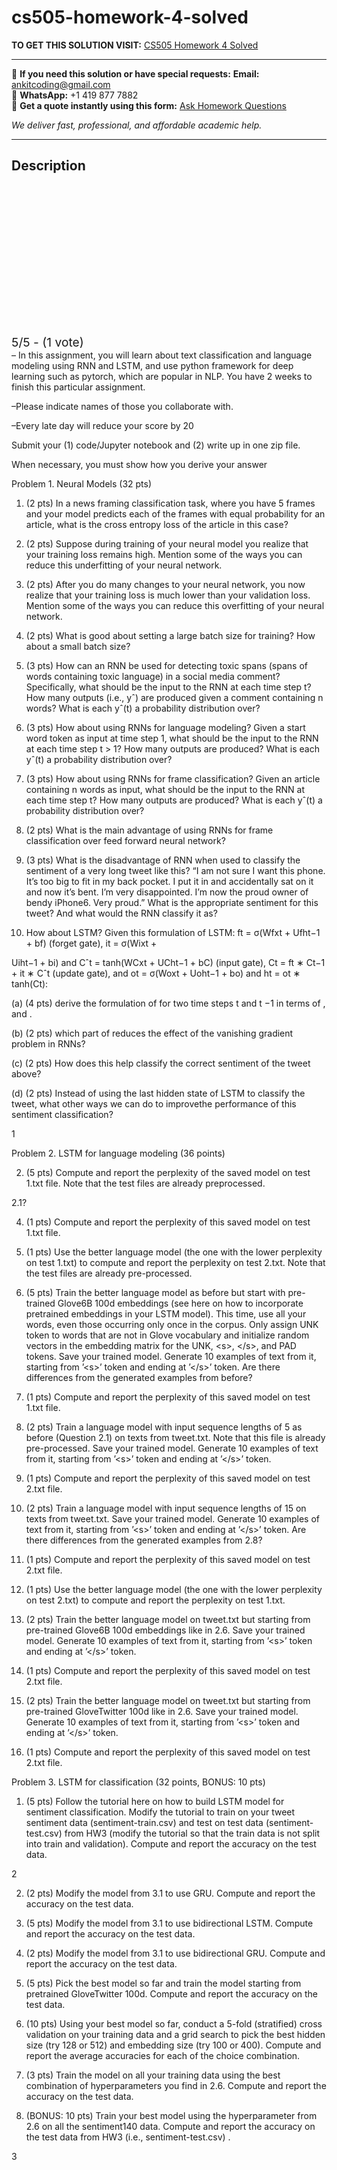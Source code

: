 # cs505-homework-4-solved
**TO GET THIS SOLUTION VISIT:** [CS505 Homework 4 Solved](https://www.ankitcodinghub.com/product/cs505-in-this-assignment-you-will-learn-about-text-classification-and-language-modeling-using-rnn-and-lstm-and-use-python-framework-for-deep-learning-such-as-pytorch-which-are-popular-in-nlp-you/)


---

📩 **If you need this solution or have special requests:** **Email:** ankitcoding@gmail.com  
📱 **WhatsApp:** +1 419 877 7882  
📄 **Get a quote instantly using this form:** [Ask Homework Questions](https://www.ankitcodinghub.com/services/ask-homework-questions/)

*We deliver fast, professional, and affordable academic help.*

---

<h2>Description</h2>



<div class="kk-star-ratings kksr-auto kksr-align-center kksr-valign-top" data-payload="{&quot;align&quot;:&quot;center&quot;,&quot;id&quot;:&quot;115941&quot;,&quot;slug&quot;:&quot;default&quot;,&quot;valign&quot;:&quot;top&quot;,&quot;ignore&quot;:&quot;&quot;,&quot;reference&quot;:&quot;auto&quot;,&quot;class&quot;:&quot;&quot;,&quot;count&quot;:&quot;1&quot;,&quot;legendonly&quot;:&quot;&quot;,&quot;readonly&quot;:&quot;&quot;,&quot;score&quot;:&quot;5&quot;,&quot;starsonly&quot;:&quot;&quot;,&quot;best&quot;:&quot;5&quot;,&quot;gap&quot;:&quot;4&quot;,&quot;greet&quot;:&quot;Rate this product&quot;,&quot;legend&quot;:&quot;5\/5 - (1 vote)&quot;,&quot;size&quot;:&quot;24&quot;,&quot;title&quot;:&quot;CS505 Homework 4 Solved&quot;,&quot;width&quot;:&quot;138&quot;,&quot;_legend&quot;:&quot;{score}\/{best} - ({count} {votes})&quot;,&quot;font_factor&quot;:&quot;1.25&quot;}">

<div class="kksr-stars">

<div class="kksr-stars-inactive">
            <div class="kksr-star" data-star="1" style="padding-right: 4px">


<div class="kksr-icon" style="width: 24px; height: 24px;"></div>
        </div>
            <div class="kksr-star" data-star="2" style="padding-right: 4px">


<div class="kksr-icon" style="width: 24px; height: 24px;"></div>
        </div>
            <div class="kksr-star" data-star="3" style="padding-right: 4px">


<div class="kksr-icon" style="width: 24px; height: 24px;"></div>
        </div>
            <div class="kksr-star" data-star="4" style="padding-right: 4px">


<div class="kksr-icon" style="width: 24px; height: 24px;"></div>
        </div>
            <div class="kksr-star" data-star="5" style="padding-right: 4px">


<div class="kksr-icon" style="width: 24px; height: 24px;"></div>
        </div>
    </div>

<div class="kksr-stars-active" style="width: 138px;">
            <div class="kksr-star" style="padding-right: 4px">


<div class="kksr-icon" style="width: 24px; height: 24px;"></div>
        </div>
            <div class="kksr-star" style="padding-right: 4px">


<div class="kksr-icon" style="width: 24px; height: 24px;"></div>
        </div>
            <div class="kksr-star" style="padding-right: 4px">


<div class="kksr-icon" style="width: 24px; height: 24px;"></div>
        </div>
            <div class="kksr-star" style="padding-right: 4px">


<div class="kksr-icon" style="width: 24px; height: 24px;"></div>
        </div>
            <div class="kksr-star" style="padding-right: 4px">


<div class="kksr-icon" style="width: 24px; height: 24px;"></div>
        </div>
    </div>
</div>


<div class="kksr-legend" style="font-size: 19.2px;">
            5/5 - (1 vote)    </div>
    </div>
– In this assignment, you will learn about text classification and language modeling using RNN and LSTM, and use python framework for deep learning such as pytorch, which are popular in NLP. You have 2 weeks to finish this particular assignment.

–Please indicate names of those you collaborate with.

–Every late day will reduce your score by 20

Submit your (1) code/Jupyter notebook and (2) write up in one zip file.

When necessary, you must show how you derive your answer

Problem 1. Neural Models (32 pts)

1. (2 pts) In a news framing classification task, where you have 5 frames and your model predicts each of the frames with equal probability for an article, what is the cross entropy loss of the article in this case?

2. (2 pts) Suppose during training of your neural model you realize that your training loss remains high. Mention some of the ways you can reduce this underfitting of your neural network.

3. (2 pts) After you do many changes to your neural network, you now realize that your training loss is much lower than your validation loss. Mention some of the ways you can reduce this overfitting of your neural network.

4. (2 pts) What is good about setting a large batch size for training? How about a small batch size?

5. (3 pts) How can an RNN be used for detecting toxic spans (spans of words containing toxic language) in a social media comment? Specifically, what should be the input to the RNN at each time step t? How many outputs (i.e., yˆ) are produced given a comment containing n words? What is each yˆ(t) a probability distribution over?

6. (3 pts) How about using RNNs for language modeling? Given a start word token as input at time step 1, what should be the input to the RNN at each time step t &gt; 1? How many outputs are produced? What is each yˆ(t) a probability distribution over?

7. (3 pts) How about using RNNs for frame classification? Given an article containing n words as input, what should be the input to the RNN at each time step t? How many outputs are produced? What is each yˆ(t) a probability distribution over?

8. (2 pts) What is the main advantage of using RNNs for frame classification over feed forward neural network?

9. (3 pts) What is the disadvantage of RNN when used to classify the sentiment of a very long tweet like this? “I am not sure I want this phone. It’s too big to fit in my back pocket. I put it in and accidentally sat on it and now it’s bent. I’m very disappointed. I’m now the proud owner of bendy iPhone6. Very proud.” What is the appropriate sentiment for this tweet? And what would the RNN classify it as?

10. How about LSTM? Given this formulation of LSTM: ft = σ(Wfxt + Ufht−1 + bf) (forget gate), it = σ(Wixt +

Uiht−1 + bi) and Cˆt = tanh(WCxt + UCht−1 + bC) (input gate), Ct = ft ∗ Ct−1 + it ∗ Cˆt (update gate), and ot = σ(Woxt + Uoht−1 + bo) and ht = ot ∗ tanh(Ct):

(a) (4 pts) derive the formulation of for two time steps t and t −1 in terms of , and .

(b) (2 pts) which part of reduces the effect of the vanishing gradient problem in RNNs?

(c) (2 pts) How does this help classify the correct sentiment of the tweet above?

(d) (2 pts) Instead of using the last hidden state of LSTM to classify the tweet, what other ways we can do to improvethe performance of this sentiment classification?

1

Problem 2. LSTM for language modeling (36 points)

2. (5 pts) Compute and report the perplexity of the saved model on test 1.txt file. Note that the test files are already preprocessed.

2.1?

4. (1 pts) Compute and report the perplexity of this saved model on test 1.txt file.

5. (1 pts) Use the better language model (the one with the lower perplexity on test 1.txt) to compute and report the perplexity on test 2.txt. Note that the test files are already pre-processed.

6. (5 pts) Train the better language model as before but start with pre-trained Glove6B 100d embeddings (see here on how to incorporate pretrained embeddings in your LSTM model). This time, use all your words, even those occurring only once in the corpus. Only assign UNK token to words that are not in Glove vocabulary and initialize random vectors in the embedding matrix for the UNK, &lt;s&gt;, &lt;/s&gt;, and PAD tokens. Save your trained model. Generate 10 examples of text from it, starting from ’&lt;s&gt;’ token and ending at ’&lt;/s&gt;’ token. Are there differences from the generated examples from before?

7. (1 pts) Compute and report the perplexity of this saved model on test 1.txt file.

8. (2 pts) Train a language model with input sequence lengths of 5 as before (Question 2.1) on texts from tweet.txt. Note that this file is already pre-processed. Save your trained model. Generate 10 examples of text from it, starting from ’&lt;s&gt;’ token and ending at ’&lt;/s&gt;’ token.

9. (1 pts) Compute and report the perplexity of this saved model on test 2.txt file.

10. (2 pts) Train a language model with input sequence lengths of 15 on texts from tweet.txt. Save your trained model. Generate 10 examples of text from it, starting from ’&lt;s&gt;’ token and ending at ’&lt;/s&gt;’ token. Are there differences from the generated examples from 2.8?

11. (1 pts) Compute and report the perplexity of this saved model on test 2.txt file.

12. (1 pts) Use the better language model (the one with the lower perplexity on test 2.txt) to compute and report the perplexity on test 1.txt.

13. (2 pts) Train the better language model on tweet.txt but starting from pre-trained Glove6B 100d embeddings like in 2.6. Save your trained model. Generate 10 examples of text from it, starting from ’&lt;s&gt;’ token and ending at ’&lt;/s&gt;’ token.

14. (1 pts) Compute and report the perplexity of this saved model on test 2.txt file.

15. (2 pts) Train the better language model on tweet.txt but starting from pre-trained GloveTwitter 100d like in 2.6. Save your trained model. Generate 10 examples of text from it, starting from ’&lt;s&gt;’ token and ending at ’&lt;/s&gt;’ token.

16. (1 pts) Compute and report the perplexity of this saved model on test 2.txt file.

Problem 3. LSTM for classification (32 points, BONUS: 10 pts)

1. (5 pts) Follow the tutorial here on how to build LSTM model for sentiment classification. Modify the tutorial to train on your tweet sentiment data (sentiment-train.csv) and test on test data (sentiment-test.csv) from HW3 (modify the tutorial so that the train data is not split into train and validation). Compute and report the accuracy on the test data.

2

2. (2 pts) Modify the model from 3.1 to use GRU. Compute and report the accuracy on the test data.

3. (5 pts) Modify the model from 3.1 to use bidirectional LSTM. Compute and report the accuracy on the test data.

4. (2 pts) Modify the model from 3.1 to use bidirectional GRU. Compute and report the accuracy on the test data.

5. (5 pts) Pick the best model so far and train the model starting from pretrained GloveTwitter 100d. Compute and report the accuracy on the test data.

6. (10 pts) Using your best model so far, conduct a 5-fold (stratified) cross validation on your training data and a grid search to pick the best hidden size (try 128 or 512) and embedding size (try 100 or 400). Compute and report the average accuracies for each of the choice combination.

7. (3 pts) Train the model on all your training data using the best combination of hyperparameters you find in 2.6. Compute and report the accuracy on the test data.

8. (BONUS: 10 pts) Train your best model using the hyperparameter from 2.6 on all the sentiment140 data. Compute and report the accuracy on the test data from HW3 (i.e., sentiment-test.csv) .

3
